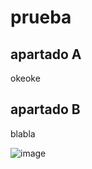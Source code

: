 # prueba

## apartado A
okeoke
   <html>
      <head>
      </head>
  </html>


## apartado B
blabla

![image](https://user-images.githubusercontent.com/113515522/190136119-a22ad1b1-80d0-4ee6-914e-dd5c76e36658.png)
